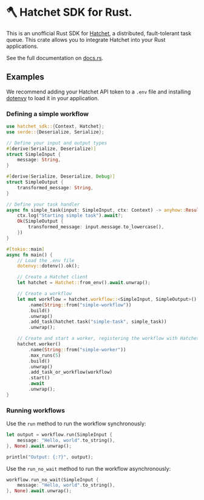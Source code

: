  # 🪓 Hatchet SDK for Rust.

 This is an unofficial Rust SDK for [Hatchet](https://hatchet.run), a distributed, fault-tolerant task queue.
 This crate allows you to integrate Hatchet into your Rust applications.

 See the full documentation on [docs.rs](https://docs.rs/hatchet-sdk/latest/hatchet_sdk/).

 ## Examples

 We recommend adding your Hatchet API token to a `.env` file and installing [dotenvy](https://crates.io/crates/dotenvy) to load it in your application.

 ### Defining a simple workflow

 ```rust
 use hatchet_sdk::{Context, Hatchet};
 use serde::{Deserialize, Serialize};

 // Define your input and output types
 #[derive(Serialize, Deserialize)]
 struct SimpleInput {
     message: String,
 }

 #[derive(Serialize, Deserialize, Debug)]
 struct SimpleOutput {
     transformed_message: String,
 }

 // Define your task handler
 async fn simple_task(input: SimpleInput, ctx: Context) -> anyhow::Result<SimpleOutput> {
     ctx.log("Starting simple task").await?;
     Ok(SimpleOutput {
         transformed_message: input.message.to_lowercase(),
     })
 }

 #[tokio::main]
 async fn main() {
     // Load the .env file
     dotenvy::dotenv().ok();

     // Create a Hatchet client
     let hatchet = Hatchet::from_env().await.unwrap();

     // Create a workflow
     let mut workflow = hatchet.workflow::<SimpleInput, SimpleOutput>()
         .name(String::from("simple-workflow"))
         .build()
         .unwrap()
         .add_task(hatchet.task("simple-task", simple_task))
         .unwrap();

     // Create and start a worker, registering the workflow with Hatchet
     hatchet.worker()
         .name(String::from("simple-worker"))
         .max_runs(5)
         .build()
         .unwrap()
         .add_task_or_workflow(workflow)
         .start()
         .await
         .unwrap();
 }
 ```

 ### Running workflows

 Use the `run` method to run the workflow synchronously:

 ```rust
 let output = workflow.run(SimpleInput {
     message: "Hello, world".to_string(),
 }, None).await.unwrap();

 println("Output: {:?}", output);
 ```

 Use the `run_no_wait` method to run the workflow asynchronously:

 ```rust
 workflow.run_no_wait(SimpleInput {
     message: "Hello, world".to_string(),
 }, None).await.unwrap();
 ```
